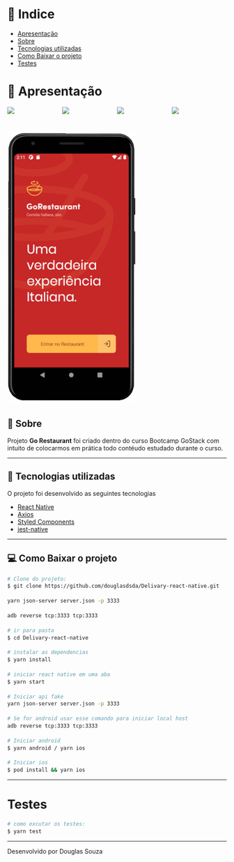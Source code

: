 # 📕 Indice

- [Apresentação](#-apresentação)
- [Sobre](#-sobre)
- [Tecnologias utilizadas](#-tecnologias-utilizadas)
- [Como Baixar o projeto](#-como-baixar-o-projeto)
- [Testes](#-testes)

# 🚀 Apresentação

<div style="display: flex; flex-direction: 'row';">
  <img src="https://ik.imagekit.io/srlnjxcdtw/Capturar_QPwJP9zn3.PNG"  width="180">

  <img src="https://ik.imagekit.io/srlnjxcdtw/Capturar2_ujo8yYhK8.PNG"  width="180">

  <img src="https://ik.imagekit.io/srlnjxcdtw/Capturar3_W7B-QMGm1.PNG"  width="180">

<img src="https://ik.imagekit.io/srlnjxcdtw/Capturar4__RmY53gaDo.PNG"  width="180">

</div>

<h1>
  <img src="public/teste1.gif">

</h1>

## 🧰 Sobre

Projeto **Go Restaurant** foi criado dentro do curso Bootcamp GoStack com intuito de colocarmos em prática todo contéudo estudado durante o curso.

---

## 🚀 Tecnologias utilizadas

O projeto foi desenvolvido as seguintes tecnologias

- [React Native](https://reactnative.dev)
- [Axios](https://github.com/axios/axios)
- [Styled Components](https://styled-components.com)
- [jest-native](https://github.com/testing-library/jest-native)

---

## 💻 Como Baixar o projeto

```bash
# Clone do projeto:
$ git clone https://github.com/douglasdsda/Delivary-react-native.git

yarn json-server server.json -p 3333

adb reverse tcp:3333 tcp:3333

# ir para pasta
$ cd Delivary-react-native

# instalar as dependencias
$ yarn install

# iniciar react native em uma aba
$ yarn start

# Iniciar api fake
yarn json-server server.json -p 3333

# Se for android usar esse comando para iniciar local host
adb reverse tcp:3333 tcp:3333

# Iniciar android
$ yarn android / yarn ios

# Iniciar ios
$ pod install && yarn ios

```

---

# Testes

```bash
# como excutar os testes:
$ yarn test

```

---

Desenvolvido por Douglas Souza
